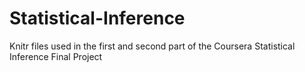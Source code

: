 # Statistical-Inference

Knitr files used in the first and second part of the Coursera Statistical Inference Final Project
